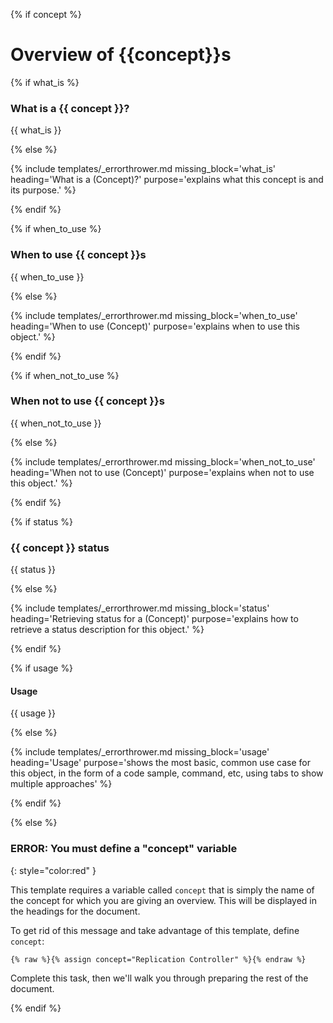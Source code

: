 {% if concept %}<!-- check for this before going any further; if not present, skip to else at bottom -->

# Overview of {{concept}}s

{% if what_is %}

### What is a {{ concept }}?

{{ what_is }}

{% else %}

{% include templates/_errorthrower.md missing_block='what_is' heading='What is a (Concept)?' purpose='explains what this concept is and its purpose.' %}

{% endif %}


{% if when_to_use %}

### When to use {{ concept }}s

{{ when_to_use }}

{% else %}

{% include templates/_errorthrower.md missing_block='when_to_use' heading='When to use (Concept)' purpose='explains when to use this object.' %}

{% endif %}


{% if when_not_to_use %}

### When not to use {{ concept }}s

{{ when_not_to_use }}

{% else %}

{% include templates/_errorthrower.md missing_block='when_not_to_use' heading='When not to use (Concept)' purpose='explains when not to use this object.' %}

{% endif %}


{% if status %}

### {{ concept }} status

{{ status }}

{% else %}

{% include templates/_errorthrower.md missing_block='status' heading='Retrieving status for a (Concept)' purpose='explains how to retrieve a status description for this object.' %}

{% endif %}


{% if usage %}

#### Usage

{{ usage }}

{% else %}

{% include templates/_errorthrower.md missing_block='usage' heading='Usage' purpose='shows the most basic, common use case for this object, in the form of a code sample, command, etc, using tabs to show multiple approaches' %}

{% endif %}

<!-- continuing the "if concept" if/then: -->

{% else %}

### ERROR: You must define a "concept" variable
{: style="color:red" }

This template requires a variable called `concept` that is simply the name of the
concept for which you are giving an overview. This will be displayed in the 
headings for the document.

To get rid of this message and take advantage of this template, define `concept`:

```liquid
{% raw %}{% assign concept="Replication Controller" %}{% endraw %}
```

Complete this task, then we'll walk you through preparing the rest of the document.

{% endif %}
